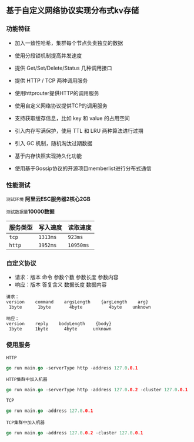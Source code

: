 ## 基于自定义网络协议实现分布式kv存储

### 功能特征

- 加入一致性哈希，集群每个节点负责独立的数据

- 使用分段锁机制提高并发速度

- 提供 Get/Set/Delete/Status 几种调用接口

- 提供 HTTP / TCP 两种调用服务

- 使用httprouter提供HTTP的调用服务

- 使用自定义网络协议提供TCP的调用服务

- 支持获取缓存信息，比如 key 和 value 的占用空间

- 引入内存写满保护，使用 TTL 和 LRU 两种算法进行过期

- 引入 GC 机制，随机淘汰过期数据

- 基于内存快照实现持久化功能

- 使用基于Gossip协议的开源项目memberlist进行分布式通信

  

### 性能测试

`测试环境`  **阿里云ESC服务器2核心2GB**

`测试数据量`**10000数据**

| 服务类型 | 写入速度 | 读取速度  |
| -------- | -------- | --------- |
| `tcp`    | `1313ms` | `923ms`   |
| `http`   | `3952ms` | `10950ms` |

### 自定义协议

- 请求：版本 命令 参数个数 参数长度 参数内容
- 响应：版本 答复含义 数据长度 数据内容

```
请求：
version    command    argsLength    {argLength    arg}
 1byte      1byte       4byte          4byte    unknown

响应：
version    reply    bodyLength    {body}
 1byte     1byte      4byte      unknown
```



### 使用服务

`HTTP`

```go
go run main.go -serverType http -address 127.0.0.1
```

`HTTP集群中加入机器`

```go
go run main.go -serverType http -address 127.0.0.2 -cluster 127.0.0.1
```

`TCP`

```go
go run main.go -address 127.0.0.1
```

`TCP集群中加入机器`

```go
go run main.go -address 127.0.0.2 -cluster 127.0.0.1
```


